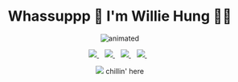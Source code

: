 <h1 align='center'>
  Whassuppp 👋 I'm Willie Hung 👩‍💻
</h1>

<p align="center">
  <img src="https://github.com/Willie-The-Lord/Willie-The-Lord/blob/main/intro.gif?raw=true" alt="animated" />
</p>

<p align='center'>
  <a href="https://www.linkedin.com/in/willie-hung/">
    <img src="https://img.shields.io/badge/linkedin-%230077B5.svg?&style=for-the-badge&logo=linkedin&logoColor=white" />
  </a>&nbsp;&nbsp;
  <a href="https://www.facebook.com/willie880201/">
    <img src="https://img.shields.io/badge/Facebook-1877F2?style=for-the-badge&logo=facebook&logoColor=white" />        
  </a>&nbsp;&nbsp;
  <a href="https://www.kaggle.com/sungjiehung">
    <img src="https://img.shields.io/badge/Kaggle-20BEFF?style=for-the-badge&logo=Kaggle&logoColor=white" />        
  </a>&nbsp;&nbsp; 
  <a href="https://hackmd.io/@Willie-The-Lord">
    <img src="https://img.shields.io/badge/Markdown-000000?style=for-the-badge&logo=markdown&logoColor=white" />        
  </a>&nbsp;&nbsp;   
</p>


<!-- <p align='center'>
  📫 How to reach me: <a href='mailto:willie880201044@gmail.com'>willie880201044@gmail.com</a>
</p> -->

<p align='center'>
  <a href="#"><img src="https://hits.seeyoufarm.com/api/count/incr/badge.svg?url=https%3A%2F%2Fgithub.com%2FWillie-The-Lord&count_bg=%23000000&title_bg=%23000000&icon=mediafire.svg&icon_color=%23FF0000&title=Visitors&edge_flat=false"></a> chillin' here
</p>
